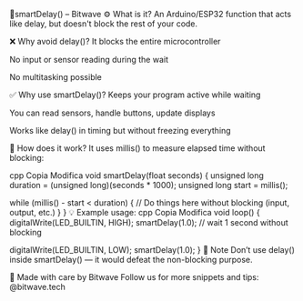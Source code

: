 📘smartDelay() – Bitwave
⚙️ What is it?
An Arduino/ESP32 function that acts like delay, but doesn't block the rest of your code.

❌ Why avoid delay()?
It blocks the entire microcontroller

No input or sensor reading during the wait

No multitasking possible

✅ Why use smartDelay()?
Keeps your program active while waiting

You can read sensors, handle buttons, update displays

Works like delay() in timing but without freezing everything

🧠 How does it work?
It uses millis() to measure elapsed time without blocking:

cpp
Copia
Modifica
void smartDelay(float seconds) {
  unsigned long duration = (unsigned long)(seconds * 1000);
  unsigned long start = millis();

  while (millis() - start < duration) {
    // Do things here without blocking (input, output, etc.)
  }
}
💡 Example usage:
cpp
Copia
Modifica
void loop() {
  digitalWrite(LED_BUILTIN, HIGH);
  smartDelay(1.0); // wait 1 second without blocking

  digitalWrite(LED_BUILTIN, LOW);
  smartDelay(1.0);
}
📌 Note
Don’t use delay() inside smartDelay() — it would defeat the non-blocking purpose.

🔧 Made with care by Bitwave
Follow us for more snippets and tips: @bitwave.tech
